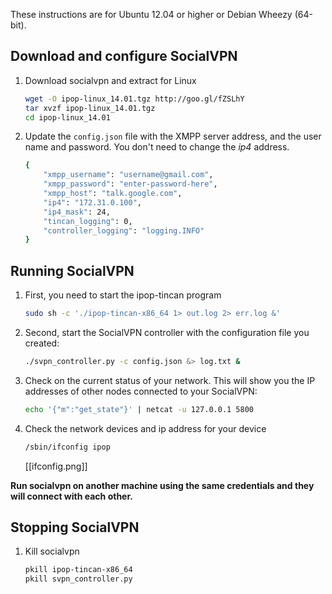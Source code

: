 These instructions are for Ubuntu 12.04 or higher or Debian Wheezy (64-bit).

## Download and configure SocialVPN

1.  Download socialvpn and extract for Linux

    ```bash
    wget -O ipop-linux_14.01.tgz http://goo.gl/fZSLhY
    tar xvzf ipop-linux_14.01.tgz
    cd ipop-linux_14.01
    ```

2.  Update the `config.json` file with the XMPP server address, and the user name
    and password. You don't need to change the *ip4* address.

    ```bash
    {
        "xmpp_username": "username@gmail.com",
        "xmpp_password": "enter-password-here",
        "xmpp_host": "talk.google.com",
        "ip4": "172.31.0.100",
        "ip4_mask": 24,
        "tincan_logging": 0,
        "controller_logging": "logging.INFO"
    }
    ```

## Running SocialVPN

1.  First, you need to start the ipop-tincan program

    ```bash
    sudo sh -c './ipop-tincan-x86_64 1> out.log 2> err.log &'
    ```

2.  Second, start the SocialVPN controller with the configuration file you created:

    ```bash
    ./svpn_controller.py -c config.json &> log.txt &
    ```

3.  Check on the current status of your network. This will show you the IP addresses of other nodes connected to your SocialVPN:

    ```bash
    echo '{"m":"get_state"}' | netcat -u 127.0.0.1 5800
    ```

4.  Check the network devices and ip address for your device

    ```bash
    /sbin/ifconfig ipop
    ```

    [[ifconfig.png]]

**Run socialvpn on another machine using the same credentials and they will connect
with each other.**

## Stopping SocialVPN

1.  Kill socialvpn 

    ```bash
    pkill ipop-tincan-x86_64
    pkill svpn_controller.py
    ```
